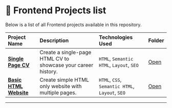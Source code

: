 # 📂 Frontend Projects list

Below is a list of all Frontend projects available in this repository.

| Project Name | Description| Technologies Used | Folder |
| :------------------------- | :------------------------------------ | :---------------------------------- | :---------------------- |
| [**Single Page CV**](https://roadmap.sh/projects/single-page-cv) | Create a single-page HTML CV to showcase your career history. | `HTML`, `Semantic HTML`, `Layout`, `SEO` | [Open](./01-single-page-cv/) |
| [**Basic HTML Website**](https://roadmap.sh/projects/basic-html-website) | Create simple HTML only website with multiple pages. | `HTML`, `CSS`, `Semantic HTML`, `Layout`, `SEO` | [Open](./02-basic-html-website/) | 

--- 